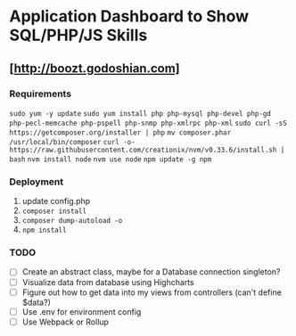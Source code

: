 # Application Dashboard to Show SQL/PHP/JS Skills

## [http://boozt.godoshian.com]

### Requirements
`sudo yum -y update`
`sudo yum install php php-mysql php-devel php-gd php-pecl-memcache php-pspell php-snmp php-xmlrpc php-xml`
`sudo curl -sS https://getcomposer.org/installer | php`
`mv composer.phar /usr/local/bin/composer`
`curl -o- https://raw.githubusercontent.com/creationix/nvm/v0.33.6/install.sh | bash`
`nvm install node`
`nvm use node`
`npm update -g npm`

### Deployment
1. update config.php
2. `composer install`
3. `composer dump-autoload -o`
4. `npm install`

### TODO
- [ ] Create an abstract class, maybe for a Database connection singleton?
- [ ] Visualize data from database using Highcharts
- [ ] Figure out how to get data into my views from controllers (can't define $data?)
- [ ] Use .env for environment config
- [ ] Use Webpack or Rollup
